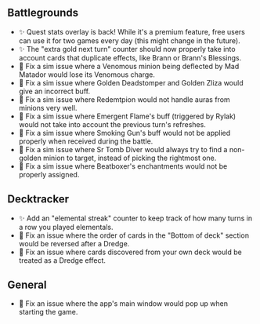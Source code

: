 ## Battlegrounds

-   ✨ Quest stats overlay is back! While it's a premium feature, free users can use it for two games every day (this might change in the future).
-   ✨ The "extra gold next turn" counter should now properly take into account cards that duplicate effects, like Brann or Brann's Blessings.
-   🐞 Fix a sim issue where a Venomous minion being deflected by Mad Matador would lose its Venomous charge.
-   🐞 Fix a sim issue where Golden Deadstomper and Golden Zliza would give an incorrect buff.
-   🐞 Fix a sim issue where Redemtpion would not handle auras from minions very well.
-   🐞 Fix a sim issue where Emergent Flame's buff (triggered by Rylak) would not take into account the previous turn's refreshes.
-   🐞 Fix a sim issue where Smoking Gun's buff would not be applied properly when received during the battle.
-   🐞 Fix a sim issue where Sr Tomb Diver would always try to find a non-golden minion to target, instead of picking the rightmost one.
-   🐞 Fix a sim issue where Beatboxer's enchantments would not be properly assigned.

## Decktracker

-   ✨ Add an "elemental streak" counter to keep track of how many turns in a row you played elementals.
-   🐞 Fix an issue where the order of cards in the "Bottom of deck" section would be reversed after a Dredge.
-   🐞 Fix an issue where cards discovered from your own deck would be treated as a Dredge effect.

## General

-   🐞 Fix an issue where the app's main window would pop up when starting the game.
